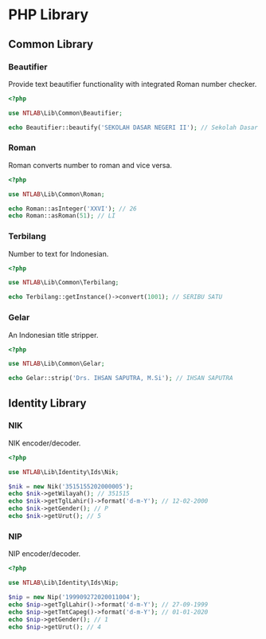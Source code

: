 # PHP Library

## Common Library

### Beautifier

Provide text beautifier functionality with integrated Roman number checker.

```php
<?php

use NTLAB\Lib\Common\Beautifier;

echo Beautifier::beautify('SEKOLAH DASAR NEGERI II'); // Sekolah Dasar Negeri II
```

### Roman

Roman converts number to roman and vice versa.

```php
<?php

use NTLAB\Lib\Common\Roman;

echo Roman::asInteger('XXVI'); // 26
echo Roman::asRoman(51); // LI
```

### Terbilang

Number to text for Indonesian.

```php
<?php

use NTLAB\Lib\Common\Terbilang;

echo Terbilang::getInstance()->convert(1001); // SERIBU SATU
```

### Gelar

An Indonesian title stripper.

```php
<?php

use NTLAB\Lib\Common\Gelar;

echo Gelar::strip('Drs. IHSAN SAPUTRA, M.Si'); // IHSAN SAPUTRA
```

## Identity Library

### NIK

NIK encoder/decoder.

```php
<?php

use NTLAB\Lib\Identity\Ids\Nik;

$nik = new Nik('3515155202000005');
echo $nik->getWilayah(); // 351515
echo $nik->getTglLahir()->format('d-m-Y'); // 12-02-2000
echo $nik->getGender(); // P
echo $nik->getUrut(); // 5
```

### NIP

NIP encoder/decoder.

```php
<?php

use NTLAB\Lib\Identity\Ids\Nip;

$nip = new Nip('199909272020011004');
echo $nip->getTglLahir()->format('d-m-Y'); // 27-09-1999
echo $nip->getTmtCapeg()->format('d-m-Y'); // 01-01-2020
echo $nip->getGender(); // 1
echo $nip->getUrut(); // 4
```
